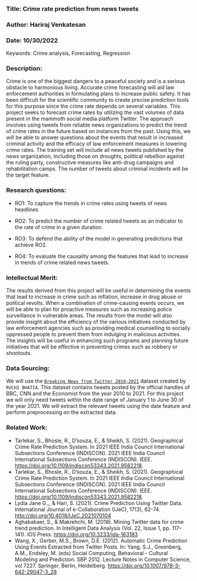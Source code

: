 ### Title: Crime rate prediction from news tweets
### Author: Hariraj Venkatesan
### Date: 10/30/2022

Keywords: Crime analysis, Forecasting, Regression

### Description:
Crime is one of the biggest dangers to a peaceful society and is a serious obstacle to harmonious living. Accurate crime forecasting will aid law enforcement authorities in formulating plans to increase public safety. It has been difficult for the scientific community to create precise prediction tools for this purpose since the crime rate depends on several variables. This project seeks to forecast crime rates by utilizing the vast volumes of data present in the mammoth social media platform Twitter. The approach involves using tweets from reliable news organizations to predict the trend of crime rates in the future based on instances from the past. Using this, we will be able to answer questions about the events that result in increased criminal activity and the efficacy of law enforcement measures in lowering crime rates. The training set will include all news tweets published by the news organization, including those on droughts, political rebellion against the ruling party, constructive measures like anti-drug campaigns and rehabilitation camps. The number of tweets about criminal incidents will be the target feature.

### Research questions:

* RO1: To capture the trends in crime rates using tweets of news headlines

* RO2: To predict the number of crime related tweets as an indicator to the rate of crime in a given duration.

* RO3: To defend the ability of the model in generating predictions that achieve RO2.

* RO4: To evaluate the causality among the features that lead to increase in trends of crime related news tweets.

### Intellectual Merit:
The results derived from this project will be useful in determining the events that lead to increase in crime such as inflation, increase in drug abuse or political revolts. When a combination of crime-causing events occurs, we will be able to plan for proactive measures such as increasing police surveillance in vulnerable areas. The results from the model will also provide insight about the efficiency of the various initiatives conducted by law enforcement agencies such as providing medical counselling to socially oppressed people to prevent them from indulging in malicious activities. The insights will be useful in enhancing such programs and planning future initiatives that will be effective in preventing crimes such as robbery or shootouts.

### Data Sourcing:
We will use the [`Breaking News from Twitter 2010-2021`](https://www.kaggle.com/datasets/ruchi798/breaking-news-from-twitter-20102021) dataset created by `RUCHI BHATIA`. This dataset contains tweets posted by the official handles of BBC, CNN and the Economist from the year 2010 to 2021. For this project we will only need tweets within the date range of January 1 to June 30 of the year 2021. We will extract the relevant tweets using the date feature and perform preprocessing on the extracted data.

### Related Work:
* Tarlekar, S., Bhosle, R., D’souza, E., & Sheikh, S. (2021). Geographical Crime Rate Prediction System. In 2021 IEEE India Council International Subsections Conference (INDISCON). 2021 IEEE India Council International Subsections Conference (INDISCON). IEEE. https://doi.org/10.1109/indiscon53343.2021.9582218.
* Tarlekar, S., Bhosle, R., D’souza, E., & Sheikh, S. (2021). Geographical Crime Rate Prediction System. In 2021 IEEE India Council International Subsections Conference (INDISCON). 2021 IEEE India Council International Subsections Conference (INDISCON). IEEE. https://doi.org/10.1109/indiscon53343.2021.9582218.
* Lydia Jane G.,, & Hari, S. (2021). Crime Prediction Using Twitter Data. International Journal of e-Collaboration (IJeC), 17(3), 62-74. http://doi.org/10.4018/IJeC.2021070104
* Aghababaei, S., & Makrehchi, M. (2018). Mining Twitter data for crime trend prediction. In Intelligent Data Analysis (Vol. 22, Issue 1, pp. 117–141). IOS Press. https://doi.org/10.3233/ida-163183
* Wang, X., Gerber, M.S., Brown, D.E. (2012). Automatic Crime Prediction Using Events Extracted from Twitter Posts. In: Yang, S.J., Greenberg, A.M., Endsley, M. (eds) Social Computing, Behavioral - Cultural Modeling and Prediction. SBP 2012. Lecture Notes in Computer Science, vol 7227. Springer, Berlin, Heidelberg. https://doi.org/10.1007/978-3-642-29047-3_28